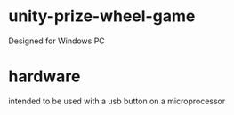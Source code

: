 # unity-prize-wheel-game
Designed for Windows PC

# hardware
intended to be used with a usb button on a microprocessor
